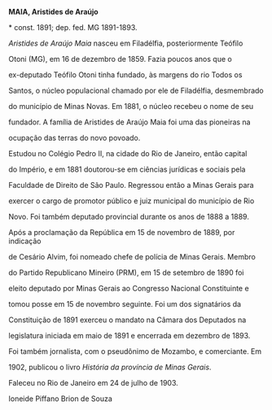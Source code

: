 **MAIA, Aristides de Araújo**



\* const. 1891; dep. fed. MG 1891-1893.



*Aristides de Araújo Maia* nasceu em Filadélfia, posteriormente Teófilo

Otoni (MG), em 16 de dezembro de 1859. Fazia poucos anos que o

ex-deputado Teófilo Otoni tinha fundado, às margens do rio Todos os

Santos, o núcleo populacional chamado por ele de Filadélfia, desmembrado

do município de Minas Novas. Em 1881, o núcleo recebeu o nome de seu

fundador. A família de Aristides de Araújo Maia foi uma das pioneiras na

ocupação das terras do novo povoado.



Estudou no Colégio Pedro II, na cidade do Rio de Janeiro, então capital

do Império, e em 1881 doutorou-se em ciências jurídicas e sociais pela

Faculdade de Direito de São Paulo. Regressou então a Minas Gerais para

exercer o cargo de promotor público e juiz municipal do município de Rio

Novo. Foi também deputado provincial durante os anos de 1888 a 1889.



Após a proclamação da República em 15 de novembro de 1889, por indicação

de Cesário Alvim, foi nomeado chefe de polícia de Minas Gerais. Membro

do Partido Republicano Mineiro (PRM), em 15 de setembro de 1890 foi

eleito deputado por Minas Gerais ao Congresso Nacional Constituinte e

tomou posse em 15 de novembro seguinte. Foi um dos signatários da

Constituição de 1891 exerceu o mandato na Câmara dos Deputados na

legislatura iniciada em maio de 1891 e encerrada em dezembro de 1893.



Foi também jornalista, com o pseudônimo de Mozambo, e comerciante. Em

1902, publicou o livro *História da província de Minas Gerais*.



Faleceu no Rio de Janeiro em 24 de julho de 1903.



Ioneide Piffano Brion de Souza



